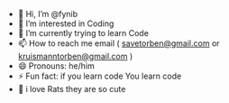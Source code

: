 - 👋 Hi, I’m @fynib
- 👀 I’m interested in Coding
- 🌱 I’m currently trying to learn Code
- 📫 How to reach me email ( savetorben@gmail.com or kruismanntorben@gmail.com )
- 😄 Pronouns: he/him
- ⚡ Fun fact: if you learn code You learn code
- 🙈 i love Rats they are so cute
